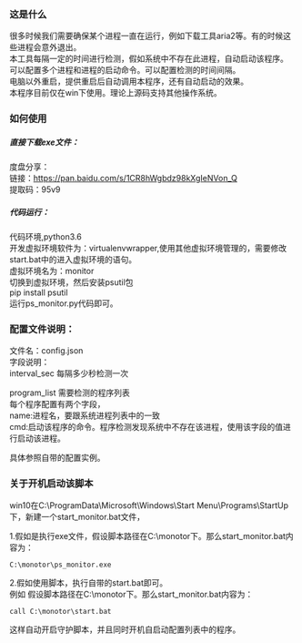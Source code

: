 ### 这是什么
很多时候我们需要确保某个进程一直在运行，例如下载工具aria2等。有的时候这些进程会意外退出。     
本工具每隔一定的时间进行检测，假如系统中不存在此进程，自动启动该程序。  
可以配置多个进程和进程的启动命令。可以配置检测的时间间隔。  
电脑以外重启，提供重启后自动调用本程序，还有自动启动的效果。  
本程序目前仅在win下使用。理论上源码支持其他操作系统。  

### 如何使用  
##### 直接下载exe文件：  
度盘分享：  
链接：https://pan.baidu.com/s/1CR8hWgbdz98kXgIeNVon_Q   
提取码：95v9   

##### 代码运行：
代码环境,python3.6  
开发虚拟环境软件为：virtualenvwrapper,使用其他虚拟环境管理的，需要修改start.bat中的进入虚拟环境的语句。  
虚拟环境名为：monitor  
切换到虚拟环境，然后安装psutil包    
pip install psutil  
运行ps_monitor.py代码即可。  

### 配置文件说明：
文件名：config.json  
字段说明：  
interval_sec 每隔多少秒检测一次  

program_list 需要检测的程序列表  
每个程序配置有两个字段，  
name:进程名，要跟系统进程列表中的一致     
cmd:启动该程序的命令。程序检测发现系统中不存在该进程，使用该字段的值进行启动该进程。  

具体参照自带的配置实例。  

### 关于开机启动该脚本
win10在C:\ProgramData\Microsoft\Windows\Start Menu\Programs\StartUp下，新建一个start_monitor.bat文件，   
 
1.假如是执行exe文件，假设脚本路径在C:\monotor下。那么start_monitor.bat内容为：   
```
C:\monotor\ps_monitor.exe
```

2.假如使用脚本，执行自带的start.bat即可。  
例如 假设脚本路径在C:\monotor下。那么start_monitor.bat内容为：  
```
call C:\monotor\start.bat
```
这样自动开启守护脚本，并且同时开机自启动配置列表中的程序。  
